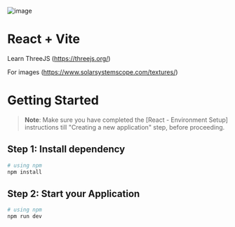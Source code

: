 ![image](https://github.com/user-attachments/assets/0cf8bb72-984b-4c5a-a222-e6784e9c2eb4)



# React + Vite

Learn ThreeJS (https://threejs.org/)

For images (https://www.solarsystemscope.com/textures/)

# Getting Started

>**Note**: Make sure you have completed the [React - Environment Setup] instructions till "Creating a new application" step, before proceeding.

## Step 1: Install dependency 


```bash
# using npm
npm install
```

## Step 2: Start your Application

```bash
# using npm
npm run dev
```
